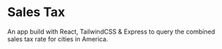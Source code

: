 # Sales Tax

An app build with React, TailwindCSS & Express to query the combined sales tax rate for cities in America. 
